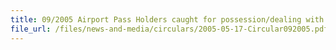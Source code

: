 ```yaml
---
title: 09/2005 Airport Pass Holders caught for possession/dealing with Duty-Unpaid cigarettes/liquor products
file_url: /files/news-and-media/circulars/2005-05-17-Circular092005.pdf
---
```

